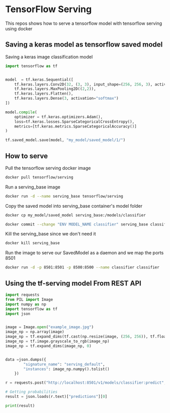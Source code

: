 # TensorFlow Serving
This repos shows how to serve a tensorflow model with tensorflow serving using docker

## Saving a keras model as tensorflow saved model
Saving a keras image classification model

```python
import tensorflow as tf 


model  = tf.keras.Sequential([ 
    tf.keras.layers.Conv2D(32, (3, 3), input_shape=(256, 256, 3), activation="relu"),
    tf.keras.layers.MaxPooling2D((2,2)),
    tf.keras.layers.Flatten(),
    tf.keras.layers.Dense(3, activation="softmax")
])

model.compile(
    optimizer = tf.keras.optimizers.Adam(),
    loss=tf.keras.losses.SparseCategoricalCrossEntropy(),
    metrics=[tf.keras.metrics.SparseCategoricalAccuracy()]
)

tf.saved_model.save(model, "my_model/saved_model/1/")
```

## How to serve

Pull the tensorflow serving docker image

```bash
docker pull tensorflow/serving
```

Run a  serving_base image
```bash
docker run -d --name serving_base tensorflow/serving
```

Copy the saved model into serving_base container's model folder
```bash
docker cp my_model/saved_model serving_base:/models/classifier
```

```bash
docker commit --change "ENV MODEL_NAME classifier" serving_base classifier
```

Kill the serving_base since we don't need it
```bash
docker kill serving_base
```

Run the image to serve our SavedModel as a daemon and we map the ports 8501

```bash
docker run -d -p 8501:8501 -p 8500:8500 --name classifier classifier
```


## Using the tf-serving model From REST API

```python
import requests
from PIL import Image
import numpy as np 
import tensorflow as tf
import json


image = Image.open("example_image.jpg")
image_np = np.array(image)
image_np = tf.expand_dims(tf.cast(np.resize(image, (256, 256)), tf.float32), -1)
image_np = tf.image.grayscale_to_rgb(image_np)
image_np = tf.expand_dims(image_np, 0)


data =json.dumps({
        "signature_name": "serving_default",
        "instances": image_np.numpy().tolist()
    })

r = requests.post("http://localhost:8501/v1/models/classifier:predict", data=data)

# Getting probabilities 
result = json.loads(r.text)["predictions"][0]

print(result)
```
